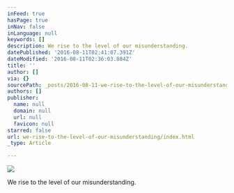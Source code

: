 ```yaml
---
inFeed: true
hasPage: true
inNav: false
inLanguage: null
keywords: []
description: We rise to the level of our misunderstanding.
datePublished: '2016-08-11T02:41:07.391Z'
dateModified: '2016-08-11T02:36:03.884Z'
title: ''
author: []
via: {}
sourcePath: _posts/2016-08-11-we-rise-to-the-level-of-our-misunderstanding.md
authors: []
publisher:
  name: null
  domain: null
  url: null
  favicon: null
starred: false
url: we-rise-to-the-level-of-our-misunderstanding/index.html
_type: Article

---
```

![](https://the-grid-user-content.s3-us-west-2.amazonaws.com/81685081-5500-4172-b980-8c165d8ed9a6.jpg)

We rise to the level of our misunderstanding.